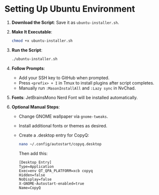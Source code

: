 # Setting Up Ubuntu Environment

1. **Download the Script**: Save it as `ubuntu-installer.sh`.

2. **Make It Executable**:

   ```bash
   chmod +x ubuntu-installer.sh
   ```

3. **Run the Script**:

   ```bash
   ./ubuntu-installer.sh
   ```

4. **Follow Prompts**:

   - Add your SSH key to GitHub when prompted.
   - Press `<prefix> + I` in Tmux to install plugins after script completes.
   - Manually run `:MasonInstallAll` and `:Lazy sync` in NvChad.

5. **Fonts**: JetBrainsMono Nerd Font will be installed automatically.

6. **Optional Manual Steps**:
   - Change GNOME wallpaper via `gnome-tweaks`.
   - Install additional fonts or themes as desired.
   - Create a .desktop entry for CopyQ:

        ```bash
        nano ~/.config/autostart/copyq.desktop
        ```

        Then add this:

        ```
        [Desktop Entry]
        Type=Application
        Exec=env QT_QPA_PLATFORM=xcb copyq
        Hidden=false
        NoDisplay=false
        X-GNOME-Autostart-enabled=true
        Name=CopyQ
        ```
